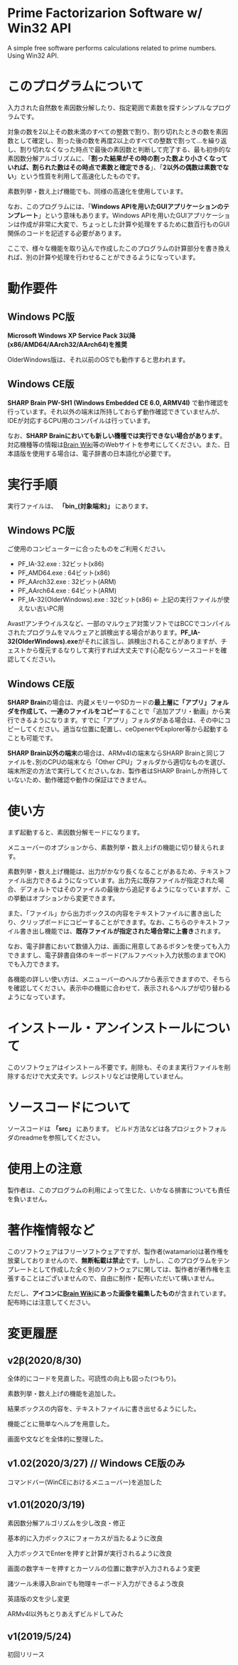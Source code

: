 # Prime Factorizarion Software w/ Win32 API
A simple free software performs calculations related to prime numbers. Using Win32 API.

# このプログラムについて

入力された自然数を素因数分解したり、指定範囲で素数を探すシンプルなプログラムです。

対象の数を2以上その数未満のすべての整数で割り、割り切れたときの数を素因数として確定し、割った後の数を再度2以上のすべての整数で割って...を繰り返し、割り切れなくなった時点で最後の素因数と判断して完了する、最も初歩的な素因数分解アルゴリズムに、「**割った結果がその時の割った数より小さくなっていれば、割られた数はその時点で素数と確定できる**」、「**2以外の偶数は素数でない**」という性質を利用して高速化したものです。

素数列挙・数え上げ機能でも、同様の高速化を使用しています。

なお、このプログラムには、「**Windows APIを用いたGUIアプリケーションのテンプレート**」という意味もあります。Windows APIを用いたGUIアプリケーションは作成が非常に大変で、ちょっとした計算や処理をするために数百行ものGUI関係のコードを記述する必要があります。

ここで、様々な機能を取り込んで作成したこのプログラムの計算部分を書き換えれば、別の計算や処理を行わせることができるようになっています。

# 動作要件
## Windows PC版
**Microsoft Windows XP Service Pack 3以降(x86/AMD64/AArch32/AArch64)を推奨**

OlderWindows版は、それ以前のOSでも動作すると思われます。

## Windows CE版
**SHARP Brain PW-SH1 (Windows Embedded CE 6.0, ARMV4I)** で動作確認を行っています。それ以外の端末は所持しておらず動作確認できていませんが、IDEが対応するCPU用のコンパイルは行っています。

なお、**SHARP Brainにおいても新しい機種では実行できない場合があります**。対応機種等の情報は[Brain Wiki](https://brain.fandom.com/ja)等のWebサイトを参考にしてください。また、日本語版を使用する場合は、電子辞書の日本語化が必要です。

# 実行手順
実行ファイルは、 **「bin_(対象端末)」** にあります。
## Windows PC版
ご使用のコンピューターに合ったものをご利用ください。
- PF_IA-32.exe : 32ビット(x86)
- PF_AMD64.exe : 64ビット(x86)
- PF_AArch32.exe : 32ビット(ARM)
- PF_AArch64.exe : 64ビット(ARM)
- PF_IA-32(OlderWindows).exe : 32ビット(x86) <- 上記の実行ファイルが使えない古いPC用

Avast!アンチウイルスなど、一部のマルウェア対策ソフトではBCCでコンパイルされたプログラムをマルウェアと誤検出する場合があります。**PF_IA-32(OlderWindows).exe**がそれに該当し、誤検出されることがありますが、チェストから復元するなりして実行すれば大丈夫です(心配ならソースコードを確認してください)。

## Windows CE版
**SHARP Brain**の場合は、内蔵メモリーやSDカードの**最上層に「アプリ」フォルダを作成して、一連のファイルをコピー**することで「追加アプリ・動画」から実行できるようになります。すでに「アプリ」フォルダがある場合は、その中にコピーしてください。適当な位置に配置し、ceOpenerやExplorer等から起動することも可能です。

**SHARP Brain以外の端末**の場合は、ARMv4Iの端末ならSHARP Brainと同じファイルを､別のCPUの端末なら「Other CPU」フォルダから適切なものを選び、端末所定の方法で実行してください｡なお、製作者はSHARP Brainしか所持していないため、動作確認や動作の保証はできません。

# 使い方
まず起動すると、素因数分解モードになります。

メニューバーのオプションから、素数列挙・数え上げの機能に切り替えられます。

素数列挙・数え上げ機能は、出力がかなり長くなることがあるため、テキストファイル出力できるようになっています。出力先に既存ファイルが指定された場合、デフォルトではそのファイルの最後から追記するようになっていますが、この挙動はオプションから変更できます。

また、「ファイル」から出力ボックスの内容をテキストファイルに書き出したり、クリップボードにコピーすることができます。なお、こちらのテキストファイル書き出し機能では、**既存ファイルが指定された場合常に上書き**されます。

なお、電子辞書において数値入力は、画面に用意してあるボタンを使っても入力できますし、電子辞書自体のキーボード(アルファベット入力状態のままでOK)でも入力できます。

各機能の詳しい使い方は、メニューバーのヘルプから表示できますので、そちらを確認してください。表示中の機能に合わせて、表示されるヘルプが切り替わるようになっています。

# インストール・アンインストールについて
このソフトウェアはインストール不要です。削除も、そのまま実行ファイルを削除するだけで大丈夫です。レジストリなどは使用していません。

# ソースコードについて
ソースコードは **「src」** にあります。
ビルド方法などは各プロジェクトフォルダのreadmeを参照してください。

# 使用上の注意
製作者は、このプログラムの利用によって生じた、いかなる損害についても責任を負いません。

# 著作権情報など
このソフトウェアはフリーソフトウェアですが、製作者(watamario)は著作権を放棄しておりませんので、**無断転載は禁止**です。しかし、このプログラムをテンプレートとして作成した全く別のソフトウェアに関しては、製作者が著作権を主張することはございませんので、自由に制作・配布いただいて構いません。

ただし、**アイコンに[Brain Wiki](https://brain.fandom.com/ja)にあった画像を編集したもの**が含まれています。配布時には注意してください。

# 変更履歴
## v2β(2020/8/30)

全体的にコードを見直した。可読性の向上も図った(つもり)。

素数列挙・数え上げの機能を追加した。

結果ボックスの内容を、テキストファイルに書き出せるようにした。

機能ごとに簡単なヘルプを用意した。

画面や文などを全体的に整理した。

## v1.02(2020/3/27) // Windows CE版のみ

コマンドバー(WinCEにおけるメニューバー)を追加した

## v1.01(2020/3/19)

素因数分解アルゴリズムを少し改良・修正

基本的に入力ボックスにフォーカスが当たるように改良

入力ボックスでEnterを押すと計算が実行されるように改良

画面の数字キーを押すとカーソルの位置に数字が入力されるよう変更

諸ツール未導入Brainでも物理キーボード入力ができるよう改良

英語版の文を少し変更

ARMv4I以外もとりあえずビルドしてみた

## v1(2019/5/24)

初回リリース
